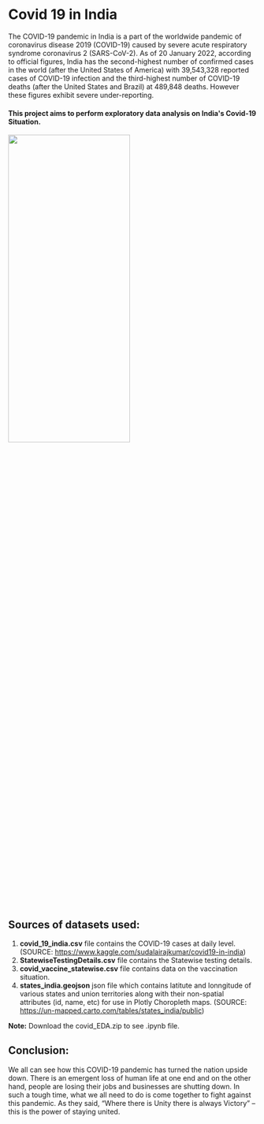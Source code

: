 # Covid 19 in India
The COVID-19 pandemic in India is a part of the worldwide pandemic of coronavirus disease 2019 (COVID-19) caused by severe acute respiratory syndrome coronavirus 2 (SARS-CoV-2). As of 20 January 2022, according to official figures, India has the second-highest number of confirmed cases in the world (after the United States of America) with 39,543,328 reported cases of COVID-19 infection and the third-highest number of COVID-19 deaths (after the United States and Brazil) at 489,848 deaths. However these figures exhibit severe under-reporting.

#### This project aims to perform exploratory data analysis on India's Covid-19 Situation.

<img src="https://user-images.githubusercontent.com/73715927/151403319-e5890ae2-b029-4870-ae13-0a7a941a91f0.png" width=70% height=40%>

## Sources of datasets used:
1. **covid_19_india.csv** file contains the COVID-19 cases at daily level. (SOURCE: https://www.kaggle.com/sudalairajkumar/covid19-in-india)
2. **StatewiseTestingDetails.csv** file contains the Statewise testing details.
3. **covid_vaccine_statewise.csv** file contains data on the vaccination situation.
4. **states_india.geojson** json file which contains latitute and lonngitude of various states and union territories along with their non-spatial attributes (id, name, etc) for use in Plotly Choropleth maps. (SOURCE: https://un-mapped.carto.com/tables/states_india/public)

**Note:** Download the covid_EDA.zip to see .ipynb file.

## Conclusion:
We all can see how this COVID-19 pandemic has turned the nation upside down. There is an emergent loss of human life at one end and on the other hand, people are losing their jobs and businesses are shutting down. In such a tough time, what we all need to do is come together to fight against this pandemic. As they said, “Where there is Unity there is always Victory” – this is the power of staying united.
